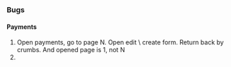 ### Bugs

#### Payments

1. Open payments, go to page N. Open edit \ create form. Return back by crumbs. And opened page is 1, not N
2. 